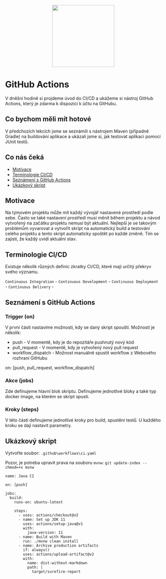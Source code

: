<p align="center">
  <img src="https://engeto.cz/wp-content/uploads/2019/01/engeto-square.png" width="200" height="200">
</p>

# GitHub Actions

V dněšní hodině si projdeme úvod do CI/CD a ukážeme si nástroj GitHub Actions, který je zdarma k dispozici k účtu na GitHubu.

## Co bychom měli mít hotové

V předchozích lekcích jsme se seznámili s nástrojem Maven (případně Gradle) na buildování aplikace a ukázali jsme si, jak testovat aplikaci pomocí JUnit testů.

## Co nás čeká

 - [Motivace](#motivace)
 - [Terminologie CI/CD](#terminologie-cicd)
 - [Seznámení s GitHub Actions](#seznámení-s-github-actions) 
 - [Ukázkový skript](#ukázkový-skript)
 
 ## Motivace
 
 Na týmovém projektu může mít každý vývojář nastavené prostředí podle sebe. Často se také nastavení prostředí musí měnit během projektu a návod vytvořený na začátku projektu nemusí být aktuální. Nejlepší je se takovým problémům vyvarovat a vytvořit skript na automatický build a testování celého projektu a tento skript automaticky spoštět po každé změně. Tím se zajistí, že každý uvidí aktuální stav.
 
 ## Terminologie CI/CD
 
 Existuje několik různých definic zkratky CI/CD, které mají určitý překryv svého významu.
 
 `Continuous Integration` - 
 `Continuous Development` - 
 `Continuous Deployment` - 
 `Continuous Delivery` - 
 
 ## Seznámení s GitHub Actions
  
 ### Trigger (on)
 
 V první části nastavíme možnosti, kdy se daný skript spouští. Možností je několik:
 - push - V momentě, kdy je do repozitáře pushnutý nový kód
 - pull_request - V momentě, kdy je vytvořený nový pull request
 - workflow_dispatch - Možnost manuálně spustit workflow z Webového rozhraní GitHubu
 
 on: [push, pull_request, workflow_dispatch]
 
 ### Akce (jobs)
 
 Zde definujeme hlavní blok skriptu. Definujeme jednotlivé bloky a také typ docker image, na kterém se skript spustí.
 
 ### Kroky (steps)
 
 V této části definujeme jednotlivé kroky pro build, spustění testů. U každého kroku se dají nastavit parametry.
 
 ## Ukázkový skript

Vytvořte soubor: `.github\workflows\ci.yaml`

Pozor, je potreba upravit prava na souboru `mvnw`: `git update-index --chmod=+x mvnw`

```
name: Java CI

on: [push]

jobs:
  build:
    runs-on: ubuntu-latest

    steps:
      - uses: actions/checkout@v2
      - name: Set up JDK 11
        uses: actions/setup-java@v1
        with:
          java-version: 11
      - name: Build with Maven
        run: ./mvnw clean install
      - name: Archive production artifacts
        if: always()
        uses: actions/upload-artifact@v2        
        with:
          name: dist-without-markdown
          path: |
            target/surefire-report
```
